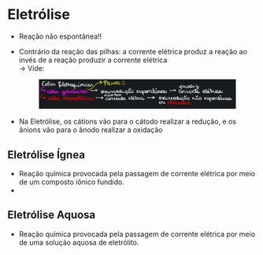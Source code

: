 # Eletrólise

* Reação não espontânea!!
*   Contrário da reação das pilhas: a corrente elétrica produz a reação ao invés de a reação produzir a corrente elétrica \
    \-> Vide:&#x20;

    <figure><img src="../.gitbook/assets/image.png" alt=""><figcaption></figcaption></figure>
* Na Eletrólise, os cátions vão para o cátodo realizar a redução, e os ânions vão para o ânodo realizar a oxidação

## Eletrólise Ígnea&#x20;

* Reação química provocada pela passagem de corrente elétrica por meio de um composto iônico fundido.
*

## Eletrólise Aquosa

* Reação química provocada pela passagem de corrente elétrica por meio de uma solução aquosa de eletrólito.

